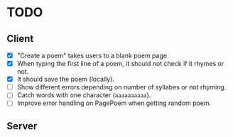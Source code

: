 # TODO

## Client

- [x] "Create a poem" takes users to a blank poem page.
- [x] When typing the first line of a poem, it should not check if it rhymes or
      not.
- [x] It should save the poem (locally).
- [ ] Show different errors depending on number of syllabes or not rhyming.
- [ ] Catch words with one character (`aaaaaaaaaa`).
- [ ] Improve error handling on PagePoem when getting random poem.

## Server
